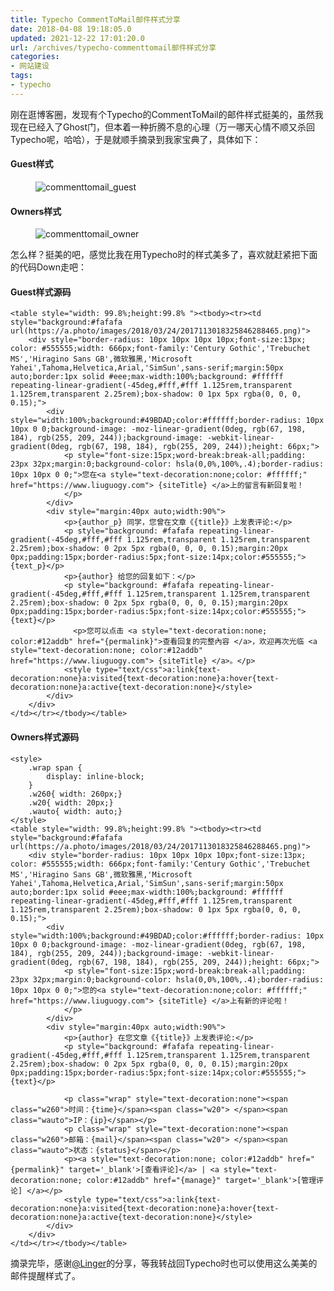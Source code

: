 ```yaml
---
title: Typecho CommentToMail邮件样式分享
date: 2018-04-08 19:18:05.0
updated: 2021-12-22 17:01:20.0
url: /archives/typecho-commenttomail邮件样式分享
categories: 
- 网站建设
tags: 
- typecho
---
```


<!-- wp:paragraph -->
<p>刚在逛博客圈，发现有个Typecho的CommentToMail的邮件样式挺美的，虽然我现在已经入了Ghost门，但本着一种折腾不息的心理（万一哪天心情不顺又杀回Typecho呢，哈哈），于是就顺手摘录到我家宝典了，具体如下：</p>
<!-- /wp:paragraph -->

<!-- wp:heading {"level":4} -->
<h4>Guest样式</h4>
<!-- /wp:heading -->

<!-- wp:image -->
<figure class="wp-block-image"><img src="https://cdn.uu126.cn/201804/commenttomail_guest.png" alt="commenttomail_guest"/></figure>
<!-- /wp:image -->

<!-- wp:heading {"level":4} -->
<h4>Owners样式</h4>
<!-- /wp:heading -->

<!-- wp:image -->
<figure class="wp-block-image"><img src="https://cdn.uu126.cn/201804/commenttomail_owner.png" alt="commenttomail_owner"/></figure>
<!-- /wp:image -->

<!-- wp:paragraph -->
<p>怎么样？挺美的吧，感觉比我在用Typecho时的样式美多了，喜欢就赶紧把下面的代码Down走吧：</p>
<!-- /wp:paragraph -->

<!-- wp:heading {"level":4} -->
<h4>Guest样式源码</h4>
<!-- /wp:heading -->

<!-- wp:code -->
<pre class="wp-block-code"><code>&lt;table style="width: 99.8%;height:99.8% ">&lt;tbody>&lt;tr>&lt;td style="background:#fafafa url(https://a.photo/images/2018/03/24/2017113018325846288465.png)">
    &lt;div style="border-radius: 10px 10px 10px 10px;font-size:13px;    color: #555555;width: 666px;font-family:'Century Gothic','Trebuchet MS','Hiragino Sans GB',微软雅黑,'Microsoft Yahei',Tahoma,Helvetica,Arial,'SimSun',sans-serif;margin:50px auto;border:1px solid #eee;max-width:100%;background: #ffffff repeating-linear-gradient(-45deg,#fff,#fff 1.125rem,transparent 1.125rem,transparent 2.25rem);box-shadow: 0 1px 5px rgba(0, 0, 0, 0.15);">
        &lt;div style="width:100%;background:#49BDAD;color:#ffffff;border-radius: 10px 10px 0 0;background-image: -moz-linear-gradient(0deg, rgb(67, 198, 184), rgb(255, 209, 244));background-image: -webkit-linear-gradient(0deg, rgb(67, 198, 184), rgb(255, 209, 244));height: 66px;">
            &lt;p style="font-size:15px;word-break:break-all;padding: 23px 32px;margin:0;background-color: hsla(0,0%,100%,.4);border-radius: 10px 10px 0 0;">您在&lt;a style="text-decoration:none;color: #ffffff;" href="https://www.liuguogy.com"> {siteTitle} &lt;/a>上的留言有新回复啦！
            &lt;/p>
        &lt;/div>
        &lt;div style="margin:40px auto;width:90%">
            &lt;p>{author_p} 同学，您曾在文章《{title}》上发表评论:&lt;/p>
            &lt;p style="background: #fafafa repeating-linear-gradient(-45deg,#fff,#fff 1.125rem,transparent 1.125rem,transparent 2.25rem);box-shadow: 0 2px 5px rgba(0, 0, 0, 0.15);margin:20px 0px;padding:15px;border-radius:5px;font-size:14px;color:#555555;">{text_p}&lt;/p>
            &lt;p>{author} 给您的回复如下：&lt;/p>
            &lt;p style="background: #fafafa repeating-linear-gradient(-45deg,#fff,#fff 1.125rem,transparent 1.125rem,transparent 2.25rem);box-shadow: 0 2px 5px rgba(0, 0, 0, 0.15);margin:20px 0px;padding:15px;border-radius:5px;font-size:14px;color:#555555;">{text}&lt;/p>
              &lt;p>您可以点击 &lt;a style="text-decoration:none; color:#12addb" href="{permalink}">查看回复的完整內容 &lt;/a>，欢迎再次光临 &lt;a style="text-decoration:none; color:#12addb" href="https://www.liuguogy.com"> {siteTitle} &lt;/a>。&lt;/p>
            &lt;style type="text/css">a:link{text-decoration:none}a:visited{text-decoration:none}a:hover{text-decoration:none}a:active{text-decoration:none}&lt;/style>
        &lt;/div>
    &lt;/div>
&lt;/td>&lt;/tr>&lt;/tbody>&lt;/table></code></pre>
<!-- /wp:code -->

<!-- wp:heading {"level":4} -->
<h4>Owners样式源码</h4>
<!-- /wp:heading -->

<!-- wp:code -->
<pre class="wp-block-code"><code>&lt;style>
    .wrap span {
        display: inline-block;
    }
    .w260{ width: 260px;}
    .w20{ width: 20px;}
    .wauto{ width: auto;}
&lt;/style>
&lt;table style="width: 99.8%;height:99.8% ">&lt;tbody>&lt;tr>&lt;td style="background:#fafafa url(https://a.photo/images/2018/03/24/2017113018325846288465.png)">
    &lt;div style="border-radius: 10px 10px 10px 10px;font-size:13px;    color: #555555;width: 666px;font-family:'Century Gothic','Trebuchet MS','Hiragino Sans GB',微软雅黑,'Microsoft Yahei',Tahoma,Helvetica,Arial,'SimSun',sans-serif;margin:50px auto;border:1px solid #eee;max-width:100%;background: #ffffff repeating-linear-gradient(-45deg,#fff,#fff 1.125rem,transparent 1.125rem,transparent 2.25rem);box-shadow: 0 1px 5px rgba(0, 0, 0, 0.15);">
        &lt;div style="width:100%;background:#49BDAD;color:#ffffff;border-radius: 10px 10px 0 0;background-image: -moz-linear-gradient(0deg, rgb(67, 198, 184), rgb(255, 209, 244));background-image: -webkit-linear-gradient(0deg, rgb(67, 198, 184), rgb(255, 209, 244));height: 66px;">
            &lt;p style="font-size:15px;word-break:break-all;padding: 23px 32px;margin:0;background-color: hsla(0,0%,100%,.4);border-radius: 10px 10px 0 0;">您的&lt;a style="text-decoration:none;color: #ffffff;" href="https://www.liuguogy.com"> {siteTitle} &lt;/a>上有新的评论啦！
            &lt;/p>
        &lt;/div>
        &lt;div style="margin:40px auto;width:90%">
            &lt;p>{author} 在您文章《{title}》上发表评论:&lt;/p>
            &lt;p style="background: #fafafa repeating-linear-gradient(-45deg,#fff,#fff 1.125rem,transparent 1.125rem,transparent 2.25rem);box-shadow: 0 2px 5px rgba(0, 0, 0, 0.15);margin:20px 0px;padding:15px;border-radius:5px;font-size:14px;color:#555555;">{text}&lt;/p>

            &lt;p class="wrap" style="text-decoration:none">&lt;span class="w260">时间：{time}&lt;/span>&lt;span class="w20"> &lt;/span>&lt;span class="wauto">IP：{ip}&lt;/span>&lt;/p>
            &lt;p class="wrap" style="text-decoration:none">&lt;span class="w260">邮箱：{mail}&lt;/span>&lt;span class="w20"> &lt;/span>&lt;span class="wauto">状态：{status}&lt;/span>&lt;/p>
            &lt;p>&lt;a style="text-decoration:none; color:#12addb" href="{permalink}" target='_blank'>[查看评论]&lt;/a>&nbsp;|&nbsp;&lt;a style="text-decoration:none; color:#12addb" href="{manage}" target='_blank'>[管理评论] &lt;/a>&lt;/p>
            &lt;style type="text/css">a:link{text-decoration:none}a:visited{text-decoration:none}a:hover{text-decoration:none}a:active{text-decoration:none}&lt;/style>
        &lt;/div>
    &lt;/div>
&lt;/td>&lt;/tr>&lt;/tbody>&lt;/table></code></pre>
<!-- /wp:code -->

<!-- wp:paragraph -->
<p>摘录完毕，感谢<a href="https://www.liuguogy.com/">@Linger</a>的分享，等我转战回Typecho时也可以使用这么美美的邮件提醒样式了。</p>
<!-- /wp:paragraph -->